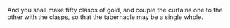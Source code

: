 And you shall make fifty clasps of gold, and couple the curtains one to the other with the clasps, so that the tabernacle may be a single whole.
